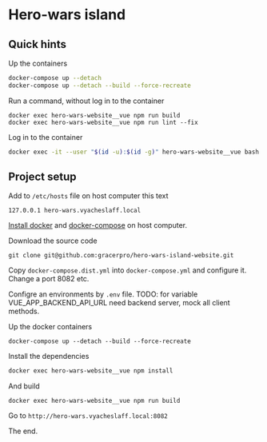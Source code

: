 # Hero-wars island

## Quick hints

Up the containers

```bash
docker-compose up --detach
docker-compose up --detach --build --force-recreate
```

Run a command, without log in to the container

```
docker exec hero-wars-website__vue npm run build
docker exec hero-wars-website__vue npm run lint --fix
```

Log in to the container

```bash
docker exec -it --user "$(id -u):$(id -g)" hero-wars-website__vue bash
```

## Project setup

Add to `/etc/hosts` file on host computer this text

```
127.0.0.1 hero-wars.vyacheslaff.local
```

[Install docker](https://docs.docker.com/engine/install/)
and
[docker-compose](https://docs.docker.com/compose/install/) on host computer.

Download the source code

```
git clone git@github.com:gracerpro/hero-wars-island-website.git
```

Copy `docker-compose.dist.yml` into `docker-compose.yml` and configure it. Change a port 8082 etc.

Configre an environments by `.env` file.
TODO: for variable VUE_APP_BACKEND_API_URL need backend server, mock all client methods.

Up the docker containers

```
docker-compose up --detach --build --force-recreate
```

Install the dependencies

```bash
docker exec hero-wars-website__vue npm install
```

And build

```
docker exec hero-wars-website__vue npm run build
```

Go to `http://hero-wars.vyacheslaff.local:8082`

The end.
